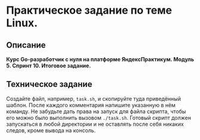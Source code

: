 # Практическое задание по теме Linux.

## Описание 
**Курс Go-разработчик с нуля на платформе ЯндексПрактикум. Модуль 5. Спринт 10. Итоговое задание.**

## Техническое задание 
Создайте файл, например, `task.sh`, и скопируйте туда приведённый шаблон. После каждого комментария напишите указанную в нём команду. Не забудьте дать права на запуск для файла скрипта, чтобы его можно было выполнить вызовом `./task.sh`. Готовый скрипт должен запускаться в любой директории и не оставлять после себя никаких следов, кроме вывода на консоль.